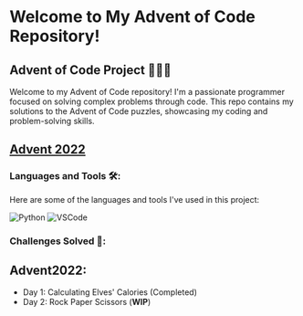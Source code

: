 # Welcome to My Advent of Code Repository!

## Advent of Code Project 🧑🏾‍💻

Welcome to my Advent of Code repository! I'm a passionate programmer focused on solving complex problems through code. This repo contains my solutions to the Advent of Code puzzles, showcasing my coding and problem-solving skills.

## [Advent 2022](https://github.com/banestal/Advent2022)

### Languages and Tools 🛠️:

Here are some of the languages and tools I've used in this project:

![Python](https://img.shields.io/badge/-Python-333333?style=flat&logo=python)
![VSCode](https://img.shields.io/badge/-VSCode-333333?style=flat&logo=visual-studio-code)

### Challenges Solved 🎯:

## Advent2022:
- Day 1: Calculating Elves' Calories (Completed)
- Day 2: Rock Paper Scissors (**WIP**)
